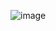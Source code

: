 ![image](https://github.com/Nur-Adnan/Programming-Hero-Clone-Using-Js-DOM/assets/56475820/f22e1cfa-ebdf-44f3-aefb-bd5af846e035)
